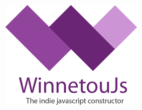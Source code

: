 ![WinnetouJs Logo](https://raw.githubusercontent.com/cedrosdev/winnetoujs_assets/master/logo_v1_2020/logo_logomarca_slogan_transparent.png)


